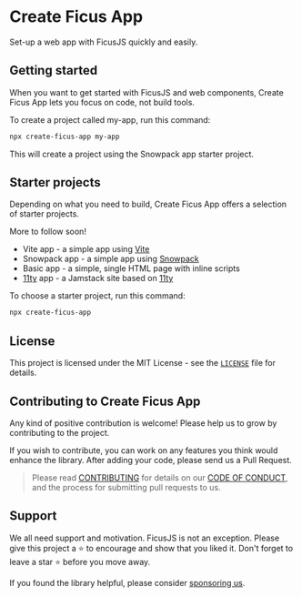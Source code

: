 # Create Ficus App

Set-up a web app with FicusJS quickly and easily.

## Getting started

When you want to get started with FicusJS and web components, Create Ficus App lets you focus on code, not build tools.

To create a project called my-app, run this command:

```bash
npx create-ficus-app my-app
```

This will create a project using the Snowpack app starter project.

## Starter projects

Depending on what you need to build, Create Ficus App offers a selection of starter projects.

More to follow soon!

- Vite app - a simple app using [Vite](https://vitejs.dev/)
- Snowpack app - a simple app using [Snowpack](https://www.snowpack.dev/)
- Basic app - a simple, single HTML page with inline scripts
- [11ty](https://www.11ty.dev/) app - a Jamstack site based on [11ty](https://www.11ty.dev/)

To choose a starter project, run this command:

```bash
npx create-ficus-app
```

## License

This project is licensed under the MIT License - see the [`LICENSE`](LICENSE) file for details.

## Contributing to Create Ficus App

Any kind of positive contribution is welcome! Please help us to grow by contributing to the project.

If you wish to contribute, you can work on any features you think would enhance the library. After adding your code, please send us a Pull Request.

> Please read [CONTRIBUTING](CONTRIBUTING.md) for details on our [CODE OF CONDUCT](CODE_OF_CONDUCT.md), and the process for submitting pull requests to us.

## Support

We all need support and motivation. FicusJS is not an exception. Please give this project a ⭐️ to encourage and show that you liked it. Don't forget to leave a star ⭐️ before you move away.

If you found the library helpful, please consider [sponsoring us](https://github.com/sponsors/ficusjs).
